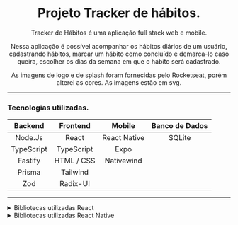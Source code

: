  <h1 align="center">Projeto Tracker de hábitos.</h1>

<p align="center">Tracker de Hábitos é uma aplicação full stack web e mobile.</p>
<p align="center"> Nessa aplicação é possível acompanhar os hábitos diários de um usuário, cadastrando hábitos, marcar um hábito como concluído e demarca-lo caso queira, escolher os dias da semana em que o hábito será cadastrado.</p>
<p align="center">As imagens de logo e de splash foram fornecidas pelo Rocketseat, porém alterei as cores. As imagens estão em svg.</p>

___________________________________________________________
### Tecnologias utilizadas. 

|   Backend     | Frontend     | Mobile       | Banco de Dados |
| :-----------: | :----------: |:----------:  |:----------:    |
| Node.Js       | React        | React Native | SQLite         |
| TypeScript    | TypeScript   | Expo         |
| Fastify       | HTML / CSS   | Nativewind   |                |
| Prisma        | Tailwind     |              |                |
| Zod           | Radix-UI     |              |                |


__________________________________________________________________________________________________________ 

<details>
<summary>Bibliotecas utilizadas React</summary>
- npm install -D tailwindcss postcss autoprefixer     (Bibliotecas de estilização)
  - Tailwindcss -> é um bootstrap.
  - Postcss-> automatiza tarefas dentro do CSS.
  - Autoprefixer -> adiciona prefixo do browser.
 
- npm i phosphor-react
  - Phosphor -> pacote de ícones

- npm i dayjs
  - Dayjs -> tratamento e manipulação de data.

- npm install @radix-ui/react-dialog
- npm install @radix-ui/react-popover
  - Radix-ui -> auxilia na acessibilidade, por exemplo: no leitor de tela ele informa que um modal foi aberto.Os componentes são instalados separadamente. 

</details>

<details>
<summary>Bibliotecas utilizadas React Native</summary>

- npx expo install expo-font @expo-google-fonts/inter
  - instalar fontes.

- npm i nativewind
  - com o Nativewind instalado é possível utilizar o tailwind, é um bootstrap.

- npm i tailwindcss --save--dev
  - npx taiwindcss init
  - configurar o arquivo tailwind.config.js
  - configurar arquivo babel.config.js
    - É preciso typar o className para utilizar tailwind
    - seguir as recomendações do nativewind para configurações em typescript.
    
- npx expo install react-native-svg
  - Biblioteca para ler arquivo svg.

- npm i react-native-svg-transformer --save-dev
  - bilioteca para rendereizar o svg como componente
  - criar arquivo metro.config.js
  - criar arquivo svg.d.ts e colocar a configuração dentro dele.
 
- npm install dayjs
  - Biblioteca para tratar datas. Para configurar :
  - criar pasta lib, arquivo dayjs.ts e adicionar importação no app.tsx
   
 </details>
